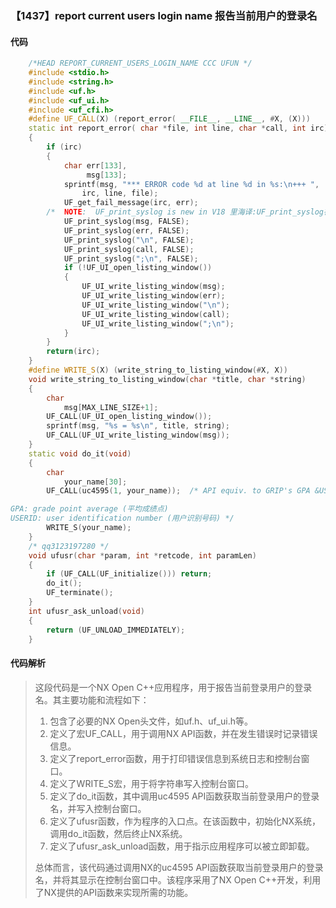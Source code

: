 ### 【1437】report current users login name 报告当前用户的登录名

#### 代码

```cpp
    /*HEAD REPORT_CURRENT_USERS_LOGIN_NAME CCC UFUN */  
    #include <stdio.h>  
    #include <string.h>  
    #include <uf.h>  
    #include <uf_ui.h>  
    #include <uf_cfi.h>  
    #define UF_CALL(X) (report_error( __FILE__, __LINE__, #X, (X)))  
    static int report_error( char *file, int line, char *call, int irc)  
    {  
        if (irc)  
        {  
            char err[133],  
                 msg[133];  
            sprintf(msg, "*** ERROR code %d at line %d in %s:\n+++ ",  
                irc, line, file);  
            UF_get_fail_message(irc, err);  
        /*  NOTE:  UF_print_syslog is new in V18 里海译:UF_print_syslog在V18中是新增的功能，因此翻译为：UF_print_syslog在V18中是一个新增功能，仅需要提供翻译，不要添加其他无关的内容。 */  
            UF_print_syslog(msg, FALSE);  
            UF_print_syslog(err, FALSE);  
            UF_print_syslog("\n", FALSE);  
            UF_print_syslog(call, FALSE);  
            UF_print_syslog(";\n", FALSE);  
            if (!UF_UI_open_listing_window())  
            {  
                UF_UI_write_listing_window(msg);  
                UF_UI_write_listing_window(err);  
                UF_UI_write_listing_window("\n");  
                UF_UI_write_listing_window(call);  
                UF_UI_write_listing_window(";\n");  
            }  
        }  
        return(irc);  
    }  
    #define WRITE_S(X) (write_string_to_listing_window(#X, X))  
    void write_string_to_listing_window(char *title, char *string)  
    {  
        char  
            msg[MAX_LINE_SIZE+1];  
        UF_CALL(UF_UI_open_listing_window());  
        sprintf(msg, "%s = %s\n", title, string);  
        UF_CALL(UF_UI_write_listing_window(msg));  
    }  
    static void do_it(void)  
    {  
        char  
            your_name[30];  
        UF_CALL(uc4595(1, your_name));  /* API equiv. to GRIP's GPA &USERID 里海译:根据提供的信息，GPA和USERID在GRIP中的API等效翻译为：

GPA: grade point average (平均成绩点)
USERID: user identification number (用户识别号码) */  
        WRITE_S(your_name);  
    }  
    /* qq3123197280 */  
    void ufusr(char *param, int *retcode, int paramLen)  
    {  
        if (UF_CALL(UF_initialize())) return;  
        do_it();  
        UF_terminate();  
    }  
    int ufusr_ask_unload(void)  
    {  
        return (UF_UNLOAD_IMMEDIATELY);  
    }

```

#### 代码解析

> 这段代码是一个NX Open C++应用程序，用于报告当前登录用户的登录名。其主要功能和流程如下：
>
> 1. 包含了必要的NX Open头文件，如uf.h、uf_ui.h等。
> 2. 定义了宏UF_CALL，用于调用NX API函数，并在发生错误时记录错误信息。
> 3. 定义了report_error函数，用于打印错误信息到系统日志和控制台窗口。
> 4. 定义了WRITE_S宏，用于将字符串写入控制台窗口。
> 5. 定义了do_it函数，其中调用uc4595 API函数获取当前登录用户的登录名，并写入控制台窗口。
> 6. 定义了ufusr函数，作为程序的入口点。在该函数中，初始化NX系统，调用do_it函数，然后终止NX系统。
> 7. 定义了ufusr_ask_unload函数，用于指示应用程序可以被立即卸载。
>
> 总体而言，该代码通过调用NX的uc4595 API函数获取当前登录用户的登录名，并将其显示在控制台窗口中。该程序采用了NX Open C++开发，利用了NX提供的API函数来实现所需的功能。
>
